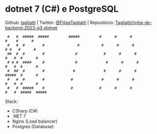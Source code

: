 # dotnet 7 (C#) e PostgreSQL

Github: [tagliatti](https://github.com/tagliatti/) | 
Twitter: [@FilipeTagliatti](https://twitter.com/FilipeTagliatti) |
Repositório: [Tagliatti/rinha-de-backend-2023-q3-dotnet](https://github.com/Tagliatti/rinha-de-backend-2023-q3-dotnet)

```                                                                                 
 #   #  #####  #####         #####         #      #      #               #    #      #     
 #   #  #        #               #          #      #      #             # #   #      #     
 ##  #  #        #              #            #      #      #           #   #  #      #     
 # # #  ####     #              #             #      #      #          #   #  #      #     
 #  ##  #        #             #             #      #      #           #####  #      #     
 #   #  #        #            #             #      #      #            #   #  #      #     
 #   #  #####    #            #            #      #      #             #   #  #####  ##### 
```

Stack:

- CSharp (C#)
- .NET 7
- Nginx (Load balancer)
- Postgres (Database)
